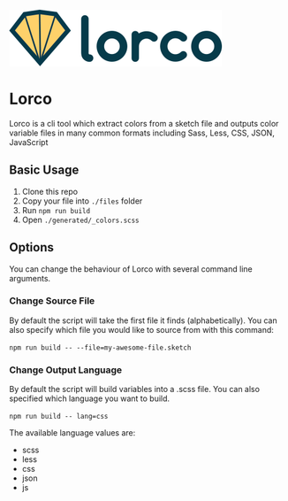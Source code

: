 ![Lorco logo](docs/images/lorco-logo.png)

# Lorco

Lorco is a cli tool which extract colors from a sketch file and outputs color 
variable files in many common formats including Sass, Less, CSS, JSON, JavaScript

## Basic Usage

1. Clone this repo
2. Copy your file into `./files` folder
3. Run `npm run build`
4. Open `./generated/_colors.scss`

## Options

You can change the behaviour of Lorco with several command line arguments.

### Change Source File

By default the script will take the first file it finds (alphabetically).
You can also specify which file you would like to source from with this command:

`npm run build -- --file=my-awesome-file.sketch`

### Change Output Language

By default the script will build variables into a .scss file.
You can also specified which language you want to build.

`npm run build -- lang=css`

The available language values are: 
- scss
- less
- css
- json
- js